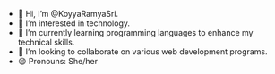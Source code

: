- 👋 Hi, I’m @KoyyaRamyaSri.
- 👀 I’m interested in technology.
- 🌱 I’m currently learning programming languages to enhance my technical skills.
- 💞️ I’m looking to collaborate on various web development programs.
- 😄 Pronouns: She/her
  

<!---
KoyyaRamyaSri/KoyyaRamyaSri is a ✨ special ✨ repository because its `README.md` (this file) appears on your GitHub profile.
You can click the Preview link to take a look at your changes.
--->
